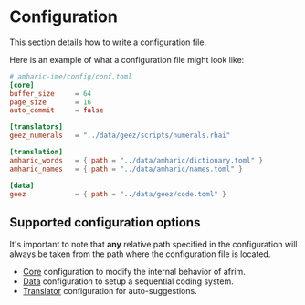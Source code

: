 Configuration
===

This section details how to write a configuration file.

Here is an example of what a configuration file might look like:

```toml
# amharic-ime/config/conf.toml
[core]
buffer_size     = 64
page_size       = 16
auto_commit     = false

[translators]
geez_numerals   = "../data/geez/scripts/numerals.rhai"

[translation]
amharic_words   = { path = "../data/amharic/dictionary.toml" }
amharic_names   = { path = "../data/amharic/names.toml" }

[data]
geez            = { path = "../data/geez/code.toml" }
```

Supported configuration options
---
It's important to note that **any** relative path specified in the configuration will always be taken from the path where the configuration file is located.

- [Core](/configuration/core.md) configuration to modify the internal behavior of afrim.
- [Data](/configuration/data.md) configuration to setup a sequential coding system.
- [Translator](/configuration/translator.md) configuration for auto-suggestions.

